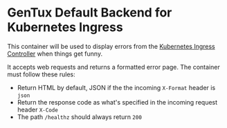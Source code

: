 # GenTux Default Backend for Kubernetes Ingress

This container will be used to display errors from the [Kubernetes Ingress Controller](http://kubernetes.io/docs/user-guide/ingress/) when things get funny.

It accepts web requests and returns a formatted error page. The container must follow these rules:

- Return HTML by default, JSON if the the incoming `X-Format` header is `json`
- Return the response code as what's specified in the incoming request header `X-Code`
- The path `/healthz` should always return `200`
